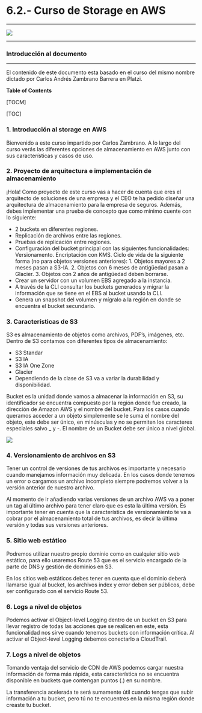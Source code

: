 #  6.2.- Curso de Storage en AWS
_____________________________________________________________________
![](https://static.platzi.com/media/courses/og-aws-storage.png)
_____________________________________________________________________
### Introducción al documento
_____________________________________________________________________
El contenido de este documento esta basado en el curso del mismo nombre dictado por Carlos Andrés Zambrano Barrera en Platzi.

**Table of Contents**

[TOCM]

[TOC]

### 1. Introducción al storage en AWS

Bienvenido a este curso impartido por Carlos Zambrano. A lo largo del curso verás las diferentes opciones de almacenamiento en AWS junto con sus características y casos de uso.

### 2. Proyecto de arquitectura e implementación de almacenamiento

¡Hola! Como proyecto de este curso vas a hacer de cuenta que eres el arquitecto de soluciones de una empresa y el CEO te ha pedido diseñar una arquitectura de almacenamiento para la empresa de seguros. Además, debes implementar una prueba de concepto que como mínimo cuente con lo siguiente:
- 2 buckets en diferentes regiones.
- Replicación de archivos entre las regiones.
- Pruebas de replicación entre regiones.
- Configuración del bucket principal con las siguientes funcionalidades:
	Versionamento.
	Encriptación con KMS.
	Ciclo de vida de la siguiente forma (no para objetos versiones anteriores):
		1. Objetos mayores a 2 meses pasan a S3-IA.
		2. Objetos con 6 meses de antigüedad pasan a Glacier.
		3. Objetos con 2 años de antigüedad deben borrarse.
- Crear un servidor con un volumen EBS agregado a la instancia.
- A través de la CLI consultar los buckets generados y migrar la información que se
tiene en el EBS al bucket usando la CLI.
- Genera un snapshot del volumen y mígralo a la región en donde se encuentra el bucket secundario.

### 3. Características de S3
S3 es almacenamiento de objetos como archivos, PDF’s, imágenes, etc. Dentro de S3 contamos con diferentes tipos de almacenamiento:

- S3 Standar
- S3 IA
- S3 IA One Zone
- Glacier
- Dependiendo de la clase de S3 va a variar la durabilidad y disponibilidad.

Bucket es la unidad donde vamos a almacenar la información en S3, su identificador se encuentra compuesto por la región donde fue creado, la dirección de Amazon AWS y el nombre del bucket. Para los casos cuando queramos acceder a un objeto simplemente se le suma el nombre del objeto, este debe ser único, en minúsculas y no se permiten los caracteres especiales salvo _ y -. El nombre de un Bucket debe ser único a nivel global.

![](https://static.platzi.com/media/user_upload/Captura%20de%20Pantalla%202019-09-05%20a%20la%28s%29%2020.44.09-a1b1d483-4586-4b43-b6a0-b2162aa47be2.jpg)

### 4. Versionamiento de archivos en S3

Tener un control de versiones de tus archivos es importante y necesario cuando manejamos información muy delicada. En los casos donde tenemos un error o cargamos un archivo incompleto siempre podremos volver a la versión anterior de nuestro archivo.

Al momento de ir añadiendo varias versiones de un archivo AWS va a poner un tag al último archivo para tener claro que es esta la última versión. Es importante tener en cuenta que la característica de versionamiento te va a cobrar por el almacenamiento total de tus archivos, es decir la última versión y todas sus versiones anteriores.

### 5. Sitio web estático

Podremos utilizar nuestro propio dominio como en cualquier sitio web estático, para ello usaremos Route 53 que es el servicio encargado de la parte de DNS y gestión de dominios en S3.

En los sitios web estáticos debes tener en cuenta que el dominio deberá llamarse igual al bucket, los archivos index y error deben ser públicos, debe ser configurado con el servicio Route 53.

### 6. Logs a nivel de objetos

Podemos activar el Object-level Logging dentro de un bucket en S3 para llevar registro de todas las acciones que se realicen en este, esta funcionalidad nos sirve cuando tenemos buckets con información crítica. Al activar el Object-level Logging debemos conectarlo a CloudTrail.

### 7. Logs a nivel de objetos
Tomando ventaja del servicio de CDN de AWS podemos cargar nuestra información de forma más rápida, esta característica no se encuentra disponible en buckets que contengan puntos (.) en su nombre.

La transferencia acelerada te será sumamente útil cuando tengas que subir información a tu bucket, pero tú no te encuentres en la misma región donde creaste tu bucket.
